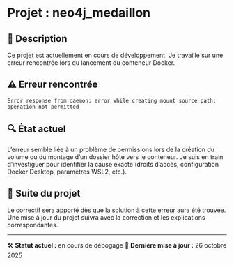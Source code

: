 # Projet : neo4j_medaillon

## 🧩 Description

Ce projet est actuellement en cours de développement.
Je travaille sur une erreur rencontrée lors du lancement du conteneur Docker.

## ⚠️ Erreur rencontrée

```
Error response from daemon: error while creating mount source path: operation not permitted
```

## 🔍 État actuel

L’erreur semble liée à un problème de permissions lors de la création du volume ou du montage d’un dossier hôte vers le conteneur.
Je suis en train d’investiguer pour identifier la cause exacte (droits d’accès, configuration Docker Desktop, paramètres WSL2, etc.).

## 🚧 Suite du projet

Le correctif sera apporté dès que la solution à cette erreur aura été trouvée.
Une mise à jour du projet suivra avec la correction et les explications correspondantes.

---

🛠️ **Statut actuel :** en cours de débogage
📅 **Dernière mise à jour :** 26 octobre 2025
